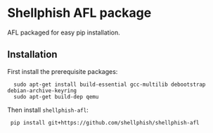 # Shellphish AFL package

AFL packaged for easy pip installation.

## Installation

First install the prerequisite packages:

      sudo apt-get install build-essential gcc-multilib debootstrap debian-archive-keyring
      sudo apt-get build-dep qemu

Then install `shellphish-afl`:

     pip install git+https://github.com/shellphish/shellphish-afl

